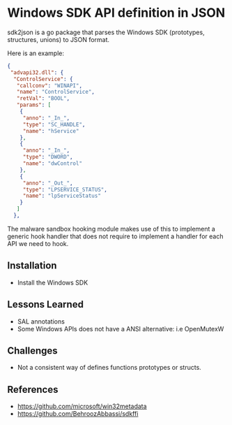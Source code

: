 # Windows SDK API definition in JSON

sdk2json is a go package that parses the Windows SDK (prototypes, structures, unions) to JSON format.

Here is an example:

```json
{
 "advapi32.dll": {
  "ControlService": {
   "callconv": "WINAPI",
   "name": "ControlService",
   "retVal": "BOOL",
   "params": [
    {
     "anno": "_In_",
     "type": "SC_HANDLE",
     "name": "hService"
    },
    {
     "anno": "_In_",
     "type": "DWORD",
     "name": "dwControl"
    },
    {
     "anno": "_Out_",
     "type": "LPSERVICE_STATUS",
     "name": "lpServiceStatus"
    }
   ]
  },
```

The malware sandbox hooking module makes use of this to implement a generic hook handler that does not require to implement a handler for each API we need to hook.

## Installation

- Install the Windows SDK

## Lessons Learned

- SAL annotations
- Some Windows APIs does not have a ANSI alternative: i.e OpenMutexW

## Challenges

- Not a consistent way of defines functions prototypes or structs.

## References

- https://github.com/microsoft/win32metadata
- https://github.com/BehroozAbbassi/sdkffi
